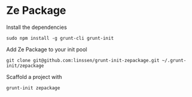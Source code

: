 Ze Package
==============================================================================

Install the dependencies

    sudo npm install -g grunt-cli grunt-init

Add Ze Package to your init pool

    git clone git@github.com:linssen/grunt-init-zepackage.git ~/.grunt-init/zepackage

Scaffold a project with

    grunt-init zepackage